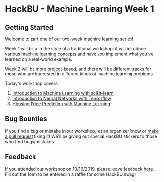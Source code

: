 # HackBU - Machine Learning Week 1

## Getting Started

Welcome to part one of our two-week machine learning series! 

Week 1 will be a in the style of a traditional workshop: it will introduce various machine learning concepts and have you implement what you've learned on a real-world example. 

Week 2 will be more project-based, and there will be different tracks for those who are interested in different kinds of machine learning problems.

Today's workshop covers:
1. [Introduction to Machine Learning with scikit-learn](https://colab.research.google.com/github/HackBinghamton/MachineLearningWorkshopWeek1/blob/master/intro_ml_scikit.ipynb)
2. [Introduction to Neural Networks with Tensorflow](https://colab.research.google.com/github/HackBinghamton/MachineLearningWorkshopWeek1/blob/master/intro_neural_networks_tf.ipynb)
3. [Housing Price Prediction with Machine Learning](https://colab.research.google.com/github/HackBinghamton/MachineLearningWorkshopWeek1/blob/master/housing_price_prediction.ipynb)

## Bug Bounties

If you find a bug or mistake in our workshop, let an organizer know or [make a pull request](https://github.com/HackBinghamton/IntroToProgrammingWorkshop/blob/master/making_a_pull_request.md) fixing it! We'll be giving out special HackBU stickers to those who find bugs/mistakes.

## Feedback

If you attended our workshop on 10/16/2019, please leave feedback [here](https://forms.gle/fcUAgJZEey5D2uuUA). Fill out the form to be entered in a raffle for some HackBU swag!
